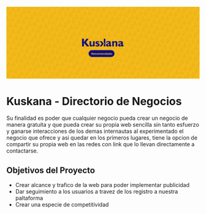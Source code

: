 ![HenryLogo](./frontend-icarec/public/metadata/frame2.png)
# Kuskana -  Directorio de Negocios
Su finalidad es poder que cualquier negocio pueda crear un negocio de manera gratuita y que pueda crear su propia web sencilla sin tanto esfuerzo y ganarse interacciones de los demas internautas al experimentado el negocio que ofrece y asi quedar en los primeros lugares, tiene la opcion de compartir su propia web en las redes con link que lo llevan directamente a contactarse.
## Objetivos del Proyecto
- Crear alcance y trafico de la web para poder implementar publicidad
- Dar seguimiento a los usuarios a travez de los registro a nuestra paltaforma
- Crear una especie de competitividad